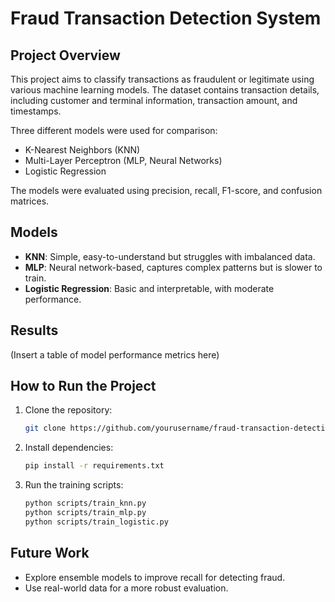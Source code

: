 # Fraud Transaction Detection System

## Project Overview
This project aims to classify transactions as fraudulent or legitimate using various machine learning models. The dataset contains transaction details, including customer and terminal information, transaction amount, and timestamps.

Three different models were used for comparison:
- K-Nearest Neighbors (KNN)
- Multi-Layer Perceptron (MLP, Neural Networks)
- Logistic Regression

The models were evaluated using precision, recall, F1-score, and confusion matrices.

## Models
- **KNN**: Simple, easy-to-understand but struggles with imbalanced data.
- **MLP**: Neural network-based, captures complex patterns but is slower to train.
- **Logistic Regression**: Basic and interpretable, with moderate performance.

## Results
(Insert a table of model performance metrics here)

## How to Run the Project
1. Clone the repository:
   ```bash
   git clone https://github.com/yourusername/fraud-transaction-detection.git
   ```
2. Install dependencies:
   ```bash
   pip install -r requirements.txt
   ```
3. Run the training scripts:
   ```bash
   python scripts/train_knn.py
   python scripts/train_mlp.py
   python scripts/train_logistic.py
   ```

## Future Work
- Explore ensemble models to improve recall for detecting fraud.
- Use real-world data for a more robust evaluation.
